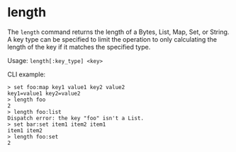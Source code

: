 # length

The `length` command returns the length of a Bytes, List, Map, Set, or String. A
key type can be specified to limit the operation to only calculating the length
of the key if it matches the specified type.

Usage: `length[:key_type] <key>`

CLI example:

```
> set foo:map key1 value1 key2 value2
key1=value1 key2=value2
> length foo
2
> length foo:list
Dispatch error: the key "foo" isn't a List.
> set bar:set item1 item2 item1
item1 item2
> length foo:set
2
```
